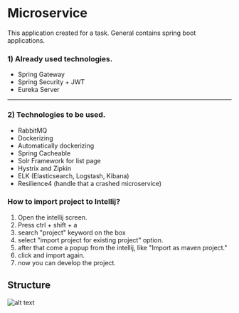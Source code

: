 # Microservice
This application created for a task. General contains spring boot applications.
### 1) Already used technologies.
- Spring Gateway
- Spring Security + JWT
- Eureka Server
---
### 2) Technologies to be used.
- RabbitMQ
- Dockerizing
- Automatically dockerizing
- Spring Cacheable
- Solr Framework for list page
- Hystrix and Zipkin
- ELK (Elasticsearch, Logstash, Kibana)
- Resilience4 (handle that a crashed microservice)

### How to import project to Intellij?

1. Open the intellij screen. 
2. Press ctrl + shift + a
3. search "project" keyword on the box
4. select "import project for existing project" option.
5. after that come a popup from the intellij, like "Import as maven project."
6. click and import again.
7. now you can develop the project.

## Structure

![alt text](https://github.com/halilugur/microservice/assets/Diagram.png?raw=true)



